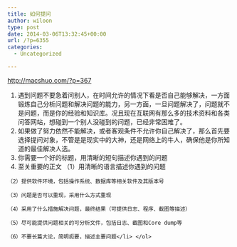 ```yaml
---
title: 如何提问
author: wiloon
type: post
date: 2014-03-06T13:32:45+00:00
url: /?p=6355
categories:
  - Uncategorized

---
```

<http://macshuo.com/?p=367>

  1. 遇到问题不要急着问别人，在时间允许的情况下看是否自己能够解决，一方面锻炼自己分析问题和解决问题的能力，另一方面，一旦问题解决了，问题就不是问题，而是你的经验和知识库。况且现在互联网有那么多的技术资料和各类问答网站，想碰到一个别人没碰到的问题，已经非常困难了。
  2. 如果做了努力依然不能解决，或者客观条件不允许你自己解决了，那么首先要选择提问对象，不管是是现实中的大神，还是网络上的牛人，确保他是你所知道的最佳解决人选。
  3. 你需要一个好的标题，用清晰的短句描述你遇到的问题
  4. 至关重要的正文 
    （1）用清晰的语言描述你遇到的问题
  
    （2）提供软件环境，包括操作系统、数据库等相关软件及其版本号
  
    （3）问题是否可以重现，采用什么方式重现
  
    （4）采用了什么措施解决问题，最终结果（可提供日志、程序、截图等描述）
  
    （5）尽可能提供问题相关的可分析文件，包括日志、截图和Core dump等
  
    （6）不要长篇大论，简明扼要，描述主要问题</li> </ol>